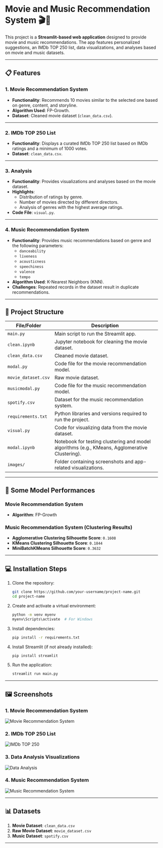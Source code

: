 # Movie and Music Recommendation System 🎬🎵  

This project is a **Streamlit-based web application** designed to provide movie and music recommendations. The app features personalized suggestions, an IMDb TOP 250 list, data visualizations, and analyses based on movie and music datasets.

---

## 📋 Features  

### **1. Movie Recommendation System**  
- **Functionality**: Recommends 10 movies similar to the selected one based on genre, content, and storyline.  
- **Algorithm Used**: FP-Growth.  
- **Dataset**: Cleaned movie dataset (`clean_data.csv`).  

---

### **2. IMDb TOP 250 List**  
- **Functionality**: Displays a curated IMDb TOP 250 list based on IMDb ratings and a minimum of 1000 votes.  
- **Dataset**: `clean_data.csv`.  

---

### **3. Analysis**  
- **Functionality**: Provides visualizations and analyses based on the movie dataset.  
- **Highlights**:  
  - Distribution of ratings by genre.  
  - Number of movies directed by different directors.  
  - Analysis of genres with the highest average ratings.  
- **Code File**: `visual.py`.  

---

### **4. Music Recommendation System**  
- **Functionality**: Provides music recommendations based on genre and the following parameters:  
  - `danceability`  
  - `liveness`  
  - `acousticness`  
  - `speechiness`  
  - `valence`  
  - `tempo`  
- **Algorithm Used**: K-Nearest Neighbors (KNN).  
- **Challenges**: Repeated records in the dataset result in duplicate recommendations.  

---

## 📁 Project Structure  

| **File/Folder**        | **Description**                                                          |
|-------------------------|--------------------------------------------------------------------------|
| `main.py`              | Main script to run the Streamlit app.                                    |
| `clean.ipynb`          | Jupyter notebook for cleaning the movie dataset.                         |
| `clean_data.csv`       | Cleaned movie dataset.                                                   |
| `modal.py`             | Code file for the movie recommendation model.                            |
| `movie_dataset.csv`    | Raw movie dataset.                                                       |
| `musicmodal.py`        | Code file for the music recommendation model.                            |
| `spotify.csv`          | Dataset for the music recommendation system.                             |
| `requirements.txt`     | Python libraries and versions required to run the project.               |
| `visual.py`            | Code for visualizing data from the movie dataset.                        |
| `modal.ipynb`          | Notebook for testing clustering and model algorithms (e.g., KMeans, Agglomerative Clustering). |
| `images/`              | Folder containing screenshots and app-related visualizations.            |

---

## 🔬 Some Model Performances  

### **Movie Recommendation System**  
- **Algorithm**: FP-Growth  

### **Music Recommendation System (Clustering Results)**  
- **Agglomerative Clustering Silhouette Score**: `0.1608`  
- **KMeans Clustering Silhouette Score**: `0.1844`  
- **MiniBatchKMeans Silhouette Score**: `0.3632`  

---

## 💻 Installation Steps  

1. Clone the repository:  
   ```bash
   git clone https://github.com/your-username/project-name.git
   cd project-name
   ```

2. Create and activate a virtual environment:  
   ```bash
   python -m venv myenv
   myenv\Scripts\activate  # For Windows
   ```

3. Install dependencies:  
   ```bash
   pip install -r requirements.txt
   ```

4. Install Streamlit (if not already installed):  
   ```bash
   pip install streamlit
   ```

5. Run the application:  
   ```bash
   streamlit run main.py
   ```

---

## 🖼️ Screenshots  

### **1. Movie Recommendation System**  
![Movie Recommendation System](images/movie_recommendation.png)  

### **2. IMDb TOP 250 List**  
![IMDb TOP 250](images/imdb_top_250.png)  

### **3. Data Analysis Visualizations**  
![Data Analysis](images/analysis.png)  

### **4. Music Recommendation System**  
![Music Recommendation System](images/music_recommendation.png)  

---

## 📊 Datasets  

1. **Movie Dataset**: `clean_data.csv`  
2. **Raw Movie Dataset**: `movie_dataset.csv`  
3. **Music Dataset**: `spotify.csv`  

---
